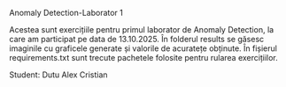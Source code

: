 Anomaly Detection-Laborator 1



Acestea sunt exercițiile pentru primul laborator de Anomaly Detection, la care am participat pe data de 13.10.2025. În folderul results se găsesc imaginile cu graficele generate și valorile de acuratețe obținute. În fișierul requirements.txt sunt trecute pachetele folosite pentru rularea exercițiilor.



Student: Dutu Alex Cristian



